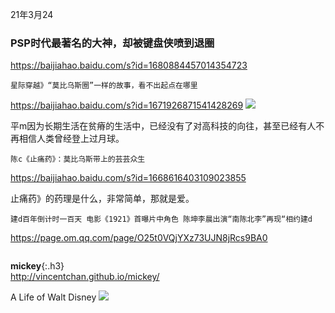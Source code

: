 21年3月24
### PSP时代最著名的大神，却被键盘侠喷到退圈
<https://baijiahao.baidu.com/s?id=1680884457014354723>

```tip
星际穿越》“莫比乌斯圈”一样的故事，看不出起点在哪里
```
<https://baijiahao.baidu.com/s?id=1671926871541428269>
![](http://pics6.baidu.com/feed/b17eca8065380cd746a69f2a37ba59325b828146.jpeg?token=d8800e298f1af3fef089a25e3ee6beb0)

平m因为长期生活在贫瘠的生活中，已经没有了对高科技的向往，甚至已经有人不再相信人类曾经登上过月球。

```warning
陈c《止痛药》：莫比乌斯带上的芸芸众生
```
<https://baijiahao.baidu.com/s?id=1668616403109023855>

止痛药》的药理是什么，非常简单，那就是爱。

```danger
建d百年倒计时一百天 电影《1921》首曝片中角色 陈坤李晨出演“南陈北李”再现“相约建d
```
<https://page.om.qq.com/page/O25t0VQjYXz73UJN8jRcs9BA0>

```note
```
**mickey**{:.h3}<br>
<http://vincentchan.github.io/mickey/>

A Life of Walt Disney
![](http://vincentchan.github.io/mickey/assets/images/hero/mickey-tv.jpg)
